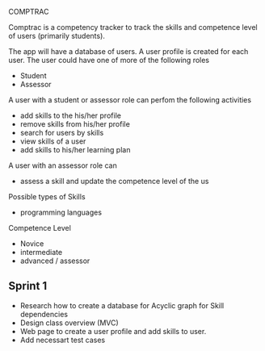 COMPTRAC 

Comptrac is a competency tracker to track the skills and competence level of users (primarily students). 

The app will have a database of users. A user profile is created for each user.
The user could have one of more of the following roles 
- Student
- Assessor

A user with a student or assessor role can perfom the following activities
- add skills to the his/her profile
- remove skills from his/her profile
- search for users by skills
- view skills of a user
- add skills to his/her learning plan

A user with an assessor role can
- assess a skill and update the competence level of the us

Possible types of Skills 
- programming languages

Competence Level
- Novice
- intermediate
- advanced / assessor
	

Sprint 1
--------
- Research how to create a database for Acyclic graph for Skill dependencies
- Design class overview (MVC)
- Web page to create a user profile and add skills to user. 
- Add necessart test cases

